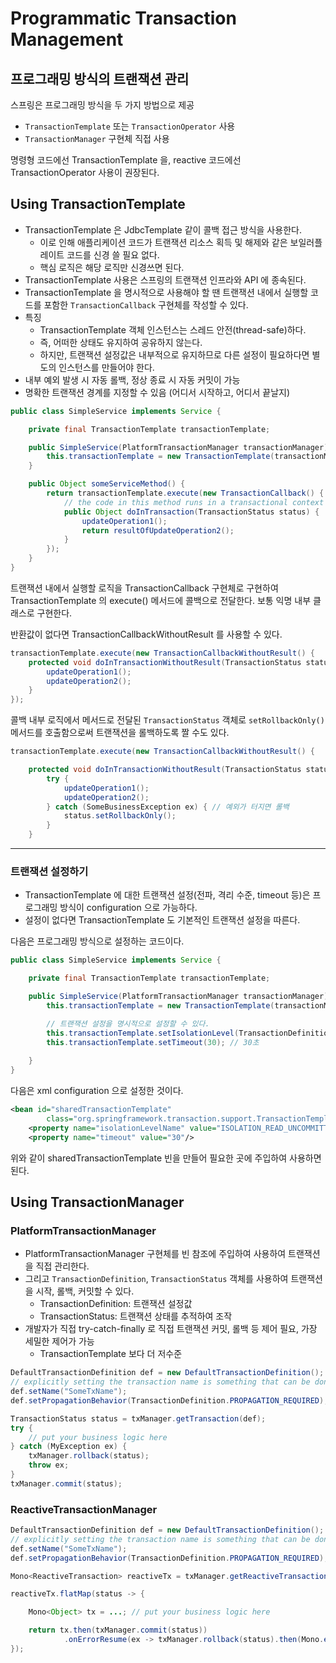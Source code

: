 # Programmatic Transaction Management
## 프로그래밍 방식의 트랜잭션 관리
스프링은 프로그래밍 방식을 두 가지 방법으로 제공
- `TransactionTemplate` 또는 `TransactionOperator` 사용
- `TransactionManager` 구현체 직접 사용

명령형 코드에선 TransactionTemplate 을, reactive 코드에선 TransactionOperator 사용이 권장된다. 

## Using TransactionTemplate
- TransactionTemplate 은 JdbcTemplate 같이 콜백 접근 방식을 사용한다.
    - 이로 인해 애플리케이션 코드가 트랜잭션 리소스 획득 및 해제와 같은 보일러플레이트 코드를 신경 쓸 필요 없다.
    - 핵심 로직은 해당 로직만 신경쓰면 된다.
- TransactionTemplate 사용은 스프링의 트랜잭션 인프라와 API 에 종속된다.
- TransactionTemplate 을 명시적으로 사용해야 할 땐 트랜잭션 내에서 실행할 코드를 포함한 `TransactionCallback` 구현체를 작성할 수 있다.
- 특징
	- TransactionTemplate 객체 인스턴스는 스레드 안전(thread-safe)하다.
	- 즉, 어떠한 상태도 유지하여 공유하지 않는다. 
	- 하지만, 트랜잭션 설정값은 내부적으로 유지하므로 다른 설정이 필요하다면 별도의 인스턴스를 만들어야 한다.
- 내부 예외 발생 시 자동 롤백, 정상 종료 시 자동 커밋이 가능
- 명확한 트랜잭션 경계를 지정할 수 있음 (어디서 시작하고, 어디서 끝날지)
	
```java
public class SimpleService implements Service {

	private final TransactionTemplate transactionTemplate;

	public SimpleService(PlatformTransactionManager transactionManager) {
		this.transactionTemplate = new TransactionTemplate(transactionManager);
	}

	public Object someServiceMethod() {
		return transactionTemplate.execute(new TransactionCallback() {
			// the code in this method runs in a transactional context
			public Object doInTransaction(TransactionStatus status) {
				updateOperation1();
				return resultOfUpdateOperation2();
			}
		});
	}
}
```
트랜잭션 내에서 실행할 로직을 TransactionCallback 구현체로 구현하여 TransactionTemplate 의 execute() 메서드에 콜백으로 전달한다. 보통 익명 내부 클래스로 구현한다.


반환값이 없다면 TransactionCallbackWithoutResult 를 사용할 수 있다.
```java
transactionTemplate.execute(new TransactionCallbackWithoutResult() {
	protected void doInTransactionWithoutResult(TransactionStatus status) {
		updateOperation1();
		updateOperation2();
	}
});
```

콜백 내부 로직에서 메서드로 전달된 `TransactionStatus` 객체로 `setRollbackOnly()` 메서드를 호출함으로써 트랜잭션을 롤백하도록 짤 수도 있다.
```java
transactionTemplate.execute(new TransactionCallbackWithoutResult() {

	protected void doInTransactionWithoutResult(TransactionStatus status) {
		try {
			updateOperation1();
			updateOperation2();
		} catch (SomeBusinessException ex) { // 예외가 터지면 롤백
			status.setRollbackOnly();
		}
	}
```

___

### 트랜잭션 설정하기
- TransactionTemplate 에 대한 트랜잭션 설정(전파, 격리 수준, timeout 등)은 프로그래밍 방식이 configuration 으로 가능하다.
- 설정이 없다면 TransactionTemplate 도 기본적인 트랜잭션 설정을 따른다.

다음은 프로그래밍 방식으로 설정하는 코드이다.
```java
public class SimpleService implements Service {

	private final TransactionTemplate transactionTemplate;

	public SimpleService(PlatformTransactionManager transactionManager) {
		this.transactionTemplate = new TransactionTemplate(transactionManager);

		// 트랜잭션 설정을 명시적으로 설정할 수 있다.
		this.transactionTemplate.setIsolationLevel(TransactionDefinition.ISOLATION_READ_UNCOMMITTED);
		this.transactionTemplate.setTimeout(30); // 30초
		
	}
}
```

다음은 xml configuration 으로 설정한 것이다.
```xml
<bean id="sharedTransactionTemplate"
		class="org.springframework.transaction.support.TransactionTemplate">
	<property name="isolationLevelName" value="ISOLATION_READ_UNCOMMITTED"/>
	<property name="timeout" value="30"/>
```
위와 같이 sharedTransactionTemplate 빈을 만들어 필요한 곳에 주입하여 사용하면 된다.

## Using TransactionManager
### PlatformTransactionManager
- PlatformTransactionManager 구현체를 빈 참조에 주입하여 사용하여 트랜잭션을 직접 관리한다.
- 그리고 `TransactionDefinition`, `TransactionStatus` 객체를 사용하여 트랜잭션을 시작, 롤백, 커밋할 수 있다.
	- TransactionDefinition: 트랜잭션 설정값
	- TransactionStatus: 트랜잭션 상태를 추적하여 조작
- 개발자가 직접 try-catch-finally 로 직접 트랜잭션 커밋, 롤백 등 제어 필요, 가장 세밀한 제어가 가능
	- TransactionTemplate 보다 더 저수준
```java
DefaultTransactionDefinition def = new DefaultTransactionDefinition();
// explicitly setting the transaction name is something that can be done only programmatically
def.setName("SomeTxName");
def.setPropagationBehavior(TransactionDefinition.PROPAGATION_REQUIRED);

TransactionStatus status = txManager.getTransaction(def);
try {
	// put your business logic here
} catch (MyException ex) {
	txManager.rollback(status);
	throw ex;
}
txManager.commit(status);
```

### ReactiveTransactionManager
```java
DefaultTransactionDefinition def = new DefaultTransactionDefinition();
// explicitly setting the transaction name is something that can be done only programmatically
def.setName("SomeTxName");
def.setPropagationBehavior(TransactionDefinition.PROPAGATION_REQUIRED);

Mono<ReactiveTransaction> reactiveTx = txManager.getReactiveTransaction(def);

reactiveTx.flatMap(status -> {

	Mono<Object> tx = ...; // put your business logic here

	return tx.then(txManager.commit(status))
			.onErrorResume(ex -> txManager.rollback(status).then(Mono.error(ex)));
});
```

